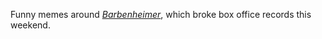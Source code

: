 Funny memes around
[_Barbenheimer_](https://kenkousen.substack.com/i/135379949/barbenheimer), which
broke box office records this weekend.
